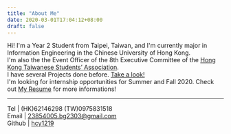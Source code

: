 ```yaml
---
title: "About Me"
date: 2020-03-01T17:04:12+08:00
draft: false
---
```

Hi! I'm a Year 2 Student from Taipei, Taiwan, and I'm currently major in Information Engineering in the Chinese University of Hong Kong.  
I'm also the the Event Officer of the 8th Executive Committee of the [Hong Kong Taiwanese Students’ Association](https://www.hktaiwanese.com/index.html).  
I have several Projects done before. [Take a look!](https://hcy1219.github.io/project/)  
I'm looking for internship opportunities for Summer and Fall 2020. Check out [My Resume](https://hcy1219.github.io/static/cv_0611_hsuchiayuan.pdf) for more informations! 
***
Tel | (HK)62146298 (TW)0975831518  
Email | <23854005.bg2303@gmail.com>  
Github | [hcy1219](https://github.com/hcy1219) 

